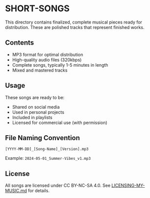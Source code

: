 # SHORT-SONGS

This directory contains finalized, complete musical pieces ready for distribution. These are polished tracks that represent finished works.

## Contents

- MP3 format for optimal distribution
- High-quality audio files (320kbps)
- Complete songs, typically 1-5 minutes in length
- Mixed and mastered tracks

## Usage

These songs are ready to be:

- Shared on social media
- Used in personal projects
- Included in playlists
- Licensed for commercial use (with permission)

## File Naming Convention

```
[YYYY-MM-DD]_[Song-Name]_[Version].mp3
```

Example: `2024-05-01_Summer-Vibes_v1.mp3`

## License

All songs are licensed under CC BY-NC-SA 4.0. See [LICENSING-MY-MUSIC.md](../LICENSING-MY-MUSIC.md) for details.
